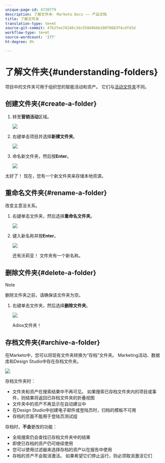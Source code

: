 ```yaml
---
unique-page-id: 4720779
description: 了解文件夹- Marketo Docs —— 产品文档
title: 了解文件夹
translation-type: tm+mt
source-git-commit: 47b2fee7d146c3dc558d4bbb10070683f4cdfd3d
workflow-type: tm+mt
source-wordcount: '277'
ht-degree: 0%

---
```



# 了解文件夹{#understanding-folders}

项目中的文件夹可用于组织您的智能活动和资产。 它们与[活动文件夹](create-new-campaign-folder.md)不同。

## 创建文件夹{#create-a-folder}

1. 转至&#x200B;**营销活动**&#x200B;区域。

   ![](assets/ma.png)

1. 右键单击项目并选择&#x200B;**新建文件夹**。

   ![](assets/image2015-4-20-18-3a45-3a14.png)

1. 命名新文件夹，然后按&#x200B;**Enter**。

   ![](assets/image2015-4-20-18-3a46-3a57.png)

太好了！ 现在，您有一个新文件夹来存储本地资源。

## 重命名文件夹{#rename-a-folder}

改变主意没关系。

1. 右键单击文件夹，然后选择&#x200B;**重命名文件夹**。

   ![](assets/image2015-4-20-18-3a49-3a10.png)

1. 键入新名称并按&#x200B;**Enter**。

   ![](assets/image2015-4-20-18-3a52-3a30.png)

   还有沃莉亚！ 文件夹有一个新名称。

## 删除文件夹{#delete-a-folder}

>[!NOTE]
>
>删除文件夹之前，请确保该文件夹为空。

1. 右键单击文件夹，然后选择&#x200B;**删除文件夹**。

   ![](assets/image2015-4-20-18-3a55-3a51.png)

   Adios文件夹！

## 存档文件夹{#archive-a-folder}

在Marketo中，您可以将现有文件夹转换为“存档”文件夹。 Marketing活动、数据库和Design Studio中存在存档文件夹。

![](assets/image2015-4-20-19-3a3-3a46.png)

存档文件夹时：

* 文件夹和资产在搜索结果中不再可见。 如果搜索已存档文件夹内的项目或事件，则结果将返回已存档文件夹的折叠视图
* 文件夹中的资产不再显示在自动建议中
* 在Design Studio中创建电子邮件或登陆页时，归档的模板不可用
* 存档的页面不能用于登陆页测试组

存档时，**不会**&#x200B;更改的功能：

* 全局搜索仍会查找已存档文件夹中的结果
* 即使已存档的资产仍可继续使用
* 您可以使用过滤器来选择存档的资产以在报告中使用
* 存档的资产不会取消激活。 如果希望它们停止运行，则必须取消激活它们

